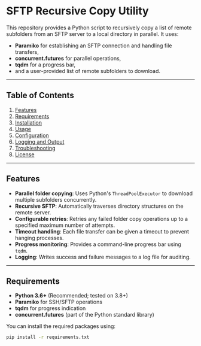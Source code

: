 # SFTP Recursive Copy Utility

This repository provides a Python script to recursively copy a list of remote subfolders from an SFTP server to a local directory in parallel. It uses:

- **Paramiko** for establishing an SFTP connection and handling file transfers,
- **concurrent.futures** for parallel operations,
- **tqdm** for a progress bar,
- and a user-provided list of remote subfolders to download.

---

## Table of Contents

1. [Features](#features)
2. [Requirements](#requirements)
3. [Installation](#installation)
4. [Usage](#usage)
5. [Configuration](#configuration)
6. [Logging and Output](#logging-and-output)
7. [Troubleshooting](#troubleshooting)
8. [License](#license)

---

## Features

- **Parallel folder copying**: Uses Python's `ThreadPoolExecutor` to download multiple subfolders concurrently.
- **Recursive SFTP**: Automatically traverses directory structures on the remote server.
- **Configurable retries**: Retries any failed folder copy operations up to a specified maximum number of attempts.
- **Timeout handling**: Each file transfer can be given a timeout to prevent hanging processes.
- **Progress monitoring**: Provides a command-line progress bar using `tqdm`.
- **Logging**: Writes success and failure messages to a log file for auditing.

---

## Requirements

- **Python 3.6+** (Recommended; tested on 3.8+)
- **Paramiko** for SSH/SFTP operations
- **tqdm** for progress indication
- **concurrent.futures** (part of the Python standard library)

You can install the required packages using:
```bash
pip install -r requirements.txt

